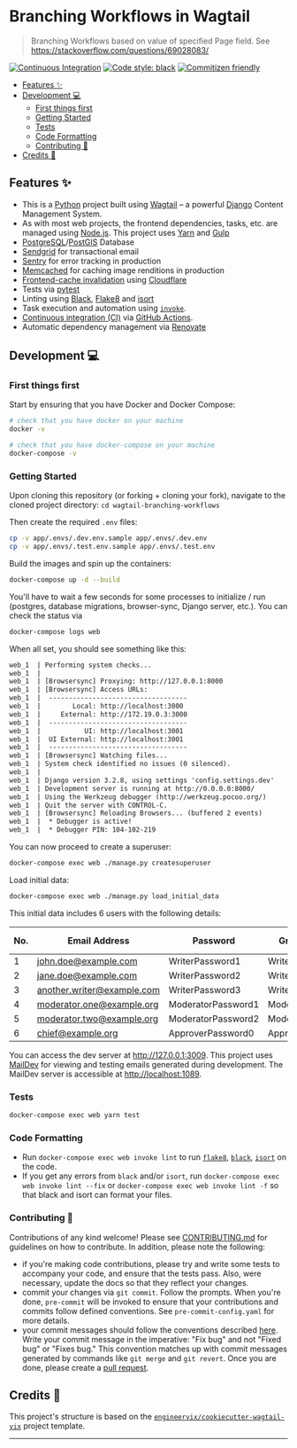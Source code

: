 # Branching Workflows in Wagtail

> Branching Workflows based on value of specified Page field. See <https://stackoverflow.com/questions/69028083/>

[![Continuous Integration](https://github.com/engineervix/wagtail-branching-workflows/actions/workflows/main.yml/badge.svg)](https://github.com/engineervix/wagtail-branching-workflows/actions/workflows/main.yml)
[![Code style: black](https://img.shields.io/badge/code%20style-black-000000.svg)](https://github.com/psf/black)
[![Commitizen friendly](https://img.shields.io/badge/commitizen-friendly-brightgreen.svg)](http://commitizen.github.io/cz-cli/)

<!-- START doctoc generated TOC please keep comment here to allow auto update -->
<!-- DON'T EDIT THIS SECTION, INSTEAD RE-RUN doctoc TO UPDATE -->

- [Features ✨](#features-)
- [Development 💻](#development-)
  - [First things first](#first-things-first)
  - [Getting Started](#getting-started)
  - [Tests](#tests)
  - [Code Formatting](#code-formatting)
  - [Contributing 🤝](#contributing-)
- [Credits 👏](#credits-)

<!-- END doctoc generated TOC please keep comment here to allow auto update -->

## Features ✨

- This is a [Python](https://www.python.org/) project built using [Wagtail](https://wagtail.io/) – a powerful [Django](https://www.djangoproject.com/) Content Management System.
- As with most web projects, the frontend dependencies, tasks, etc. are managed using [Node.js](https://nodejs.org/). This project uses [Yarn](https://yarnpkg.com/) and [Gulp](https://gulpjs.com/)
- [PostgreSQL](https://www.postgresql.org/)/[PostGIS](https://postgis.net/) Database
  <!-- - [Celery](https://docs.celeryproject.org/en/stable/) Tasks -->
  <!-- - [Redis](https://redis.io/) as a fast, persistent cache and Celery backend -->
- [Sendgrid](https://sendgrid.com/) for transactional email
- [Sentry](https://sentry.io) for error tracking in production
- [Memcached](http://memcached.org/) for caching image renditions in production
- [Frontend-cache invalidation](https://docs.wagtail.io/en/stable/reference/contrib/frontendcache.html#frontend-cache-invalidator) using [Cloudflare](https://www.cloudflare.com/)
- Tests via [pytest](https://pytest.org/)
- Linting using [Black](https://black.readthedocs.io/), [Flake8](https://flake8.pycqa.org/) and [isort](https://pycqa.github.io/isort/)
- Task execution and automation using [`invoke`](http://www.pyinvoke.org/).
- [Continuous integration (CI)](https://www.atlassian.com/continuous-delivery/continuous-integration) via [GitHub Actions](https://github.com/features/actions).
- Automatic dependency management via [Renovate](https://github.com/marketplace/renovate)

## Development 💻

### First things first

Start by ensuring that you have Docker and Docker Compose:

```sh
# check that you have docker on your machine
docker -v

# check that you have docker-compose on your machine
docker-compose -v
```

### Getting Started

Upon cloning this repository (or forking + cloning your fork), navigate to the cloned project directory: `cd wagtail-branching-workflows`

Then create the required `.env` files:

```sh
cp -v app/.envs/.dev.env.sample app/.envs/.dev.env
cp -v app/.envs/.test.env.sample app/.envs/.test.env
```

Build the images and spin up the containers:

```sh
docker-compose up -d --build
```

You'll have to wait a few seconds for some processes to initialize / run (postgres, database migrations, browser-sync, Django server, etc.). You can check the status via

```sh
docker-compose logs web
```

When all set, you should see something like this:

```txt
web_1  | Performing system checks...
web_1  |
web_1  | [Browsersync] Proxying: http://127.0.0.1:8000
web_1  | [Browsersync] Access URLs:
web_1  |  -----------------------------------
web_1  |        Local: http://localhost:3000
web_1  |     External: http://172.19.0.3:3000
web_1  |  -----------------------------------
web_1  |           UI: http://localhost:3001
web_1  |  UI External: http://localhost:3001
web_1  |  -----------------------------------
web_1  | [Browsersync] Watching files...
web_1  | System check identified no issues (0 silenced).
web_1  |
web_1  | Django version 3.2.8, using settings 'config.settings.dev'
web_1  | Development server is running at http://0.0.0.0:8000/
web_1  | Using the Werkzeug debugger (http://werkzeug.pocoo.org/)
web_1  | Quit the server with CONTROL-C.
web_1  | [Browsersync] Reloading Browsers... (buffered 2 events)
web_1  |  * Debugger is active!
web_1  |  * Debugger PIN: 104-102-219
```

You can now proceed to create a superuser:

```sh
docker-compose exec web ./manage.py createsuperuser
```

Load initial data:

```sh
docker-compose exec web ./manage.py load_initial_data
```

This initial data includes 6 users with the following details:

| No. | Email Address              | Password           | Group      | First Name | Last Name  |
| --- | -------------------------- | ------------------ | ---------- | ---------- | ---------- |
| 1   | john.doe@example.com       | WriterPassword1    | Writers    | John       | Doe        |
| 2   | jane.doe@example.com       | WriterPassword2    | Writers    | Jane       | Doe        |
| 3   | another.writer@example.com | WriterPassword3    | Writers    | Another    | Writer     |
| 4   | moderator.one@example.org  | ModeratorPassword1 | Moderators | Gina       | Stephenson |
| 5   | moderator.two@example.org  | ModeratorPassword2 | Moderators | George     | Benson     |
| 6   | chief@example.org          | ApproverPassword0  | Approvers  | Connie     | Montgomery |

You can access the dev server at <http://127.0.0.1:3009>. This project uses [MailDev](https://github.com/maildev/maildev) for viewing and testing emails generated during development. The MailDev server is accessible at <http://localhost:1089>.

### Tests

```sh
docker-compose exec web yarn test
```

### Code Formatting

- Run `docker-compose exec web invoke lint` to run [`flake8`](https://flake8.pycqa.org/en/latest/), [`black`](https://black.readthedocs.io/en/stable/), [`isort`](https://pycqa.github.io/isort/) on the code.
- If you get any errors from `black` and/or `isort`, run `docker-compose exec web invoke lint --fix` or `docker-compose exec web invoke lint -f` so that black and isort can format your files.<!-- If this still doesn't work, don't worry, there's a bunch of pre-commit hooks that that have been set up to deal with this. Take a look at [.pre-commit-config.yaml](.pre-commit-config.yaml).-->

### Contributing 🤝

Contributions of any kind welcome! Please see [CONTRIBUTING.md](CONTRIBUTING.md) for guidelines on how to contribute. In addition, please note the following:

- if you're making code contributions, please try and write some tests to accompany your code, and ensure that the tests pass. Also, were necessary, update the docs so that they reflect your changes.
- commit your changes via `git commit`. Follow the prompts. When you're done, `pre-commit` will be invoked to ensure that your contributions and commits follow defined conventions. See `pre-commit-config.yaml` for more details.
- your commit messages should follow the conventions described [here](https://www.conventionalcommits.org/en/v1.0.0/). Write your commit message in the imperative: "Fix bug" and not "Fixed bug" or "Fixes bug." This convention matches up with commit messages generated by commands like `git merge` and `git revert`.
  Once you are done, please create a [pull request](https://docs.github.com/en/free-pro-team@latest/github/collaborating-with-issues-and-pull-requests/creating-a-pull-request).

## Credits 👏

This project's structure is based on the [`engineervix/cookiecutter-wagtail-vix`](https://github.com/engineervix/cookiecutter-wagtail-vix) project template.

---
